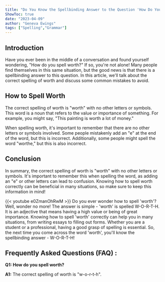 ```yaml
---
title: "Do You Know the Spellbinding Answer to the Question 'How Do You Spell Worth?' Find Out Now!"
ShowToc: true 
date: "2023-04-09"
author: "Geneva Ewings" 
tags: ["Spelling","Grammar"]
---
```

## Introduction

Have you ever been in the middle of a conversation and found yourself wondering, "How do you spell worth?" If so, you're not alone! Many people find themselves in this same situation, but the good news is that there is a spellbinding answer to this question. In this article, we'll talk about the correct spelling of worth and discuss some common mistakes to avoid.

## How to Spell Worth

The correct spelling of worth is "worth" with no other letters or symbols. This word is a noun that refers to the value or importance of something. For example, you might say, "This painting is worth a lot of money."

When spelling worth, it's important to remember that there are no other letters or symbols involved. Some people mistakenly add an "e" at the end of the word, but this is incorrect. Additionally, some people might spell the word "worthe," but this is also incorrect.

## Conclusion

In summary, the correct spelling of worth is "worth" with no other letters or symbols. It's important to remember this when spelling the word, as adding an "e" or other letters can lead to confusion. Knowing how to spell worth correctly can be beneficial in many situations, so make sure to keep this information in mind!

{{< youtube e0ZmanOhRwM >}} 
Do you ever wonder how to spell 'worth'? Well, wonder no more! The answer is simple - 'worth' is spelled W-O-R-T-H. It is an adjective that means having a high value or being of great importance. Knowing how to spell 'worth' correctly can help you in many situations, from writing essays to filling out forms. Whether you are a student or a professional, having a good grasp of spelling is essential. So, the next time you come across the word 'worth', you'll know the spellbinding answer - W-O-R-T-H!

## Frequently Asked Questions (FAQ) :
**Q1: How do you spell worth?**

**A1:** The correct spelling of worth is "w-o-r-t-h".





